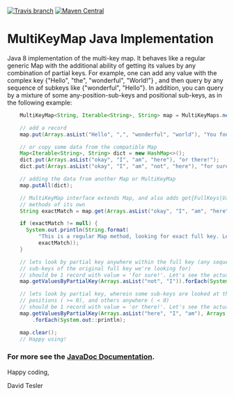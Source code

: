 [![Travis branch](https://img.shields.io/travis/protobufel/multikeymapjava/master.svg?style=plastic)](https://travis-ci.org/protobufel/multikeymapjava)
[![Maven Central](https://img.shields.io/maven-central/v/com.github.protobufel/multikeymapjava.svg?style=plastic)](https://search.maven.org/#search%7Cga%7C1%7Ca%3A%22multikeymapjava%22)

# MultiKeyMap Java Implementation #

Java 8 implementation of the multi-key map.  It behaves like a regular generic Map with the additional ability of getting its values 
by any combination of partial keys. For example, one can add any value with the complex key {"Hello", "the", "wonderful", "World!"} , 
and then query by any sequence of subkeys like {"wonderful", "Hello"}. In addition, you can query by a mixture of some 
any-position-sub-keys and positional sub-keys, as in the following example: 

```java
    MultiKeyMap<String, Iterable<String>, String> map = MultiKeyMaps.newMultiKeyMap();

    // add a record
    map.put(Arrays.asList("Hello", ",", "wonderful", "world"), "You found me!");

    // or copy some data from the compatible Map
    Map<Iterable<String>, String> dict = new HashMap<>();
    dict.put(Arrays.asList("okay", "I", "am", "here"), "or there!");
    dict.put(Arrays.asList("okay", "I", "am", "not", "here"), "for sure!");

    // adding the data from another Map or MultiKeyMap
    map.putAll(dict);

    // MultiKeyMap interface extends Map, and also adds get{FullKeys|Values|Entries}ByPartialKey
    // methods of its own
    String exactMatch = map.get(Arrays.asList("okay", "I", "am", "here"));

    if (exactMatch != null) {
      System.out.println(String.format(
          "This is a regular Map method, looking for exact full key. Let's see the actual value: %s",
          exactMatch));
    }

    // lets look by partial key anywhere within the full key (any sequence in any order of some
    // sub-keys of the original full key we're looking for)
    // should be 1 record with value = 'for sure!'. Let's see the actual one:
    map.getValuesByPartialKey(Arrays.asList("not", "I")).forEach(System.out::println);

    // lets look by partial key, wherein some sub-keys are looked at the particular 0-based
    // positions ( >= 0), and others anywhere ( < 0)
    // should be 1 record with value = 'or there!'. Let's see the actual one:
    map.getValuesByPartialKey(Arrays.asList("here", "I", "am"), Arrays.asList(3, -1, -1))
        .forEach(System.out::println);

    map.clear();
    // Happy using!

```

### For more see the [JavaDoc Documentation](https://protobufel.github.io/multikeymapjava/javadoc/ "JavaDoc and more").  

Happy coding,

David Tesler
